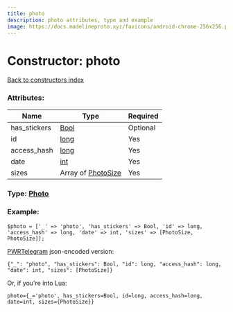 ```yaml
---
title: photo
description: photo attributes, type and example
image: https://docs.madelineproto.xyz/favicons/android-chrome-256x256.png
---
```

# Constructor: photo  
[Back to constructors index](index.md)



### Attributes:

| Name     |    Type       | Required |
|----------|---------------|----------|
|has\_stickers|[Bool](../types/Bool.md) | Optional|
|id|[long](../types/long.md) | Yes|
|access\_hash|[long](../types/long.md) | Yes|
|date|[int](../types/int.md) | Yes|
|sizes|Array of [PhotoSize](../types/PhotoSize.md) | Yes|



### Type: [Photo](../types/Photo.md)


### Example:

```
$photo = ['_' => 'photo', 'has_stickers' => Bool, 'id' => long, 'access_hash' => long, 'date' => int, 'sizes' => [PhotoSize, PhotoSize]];
```  

[PWRTelegram](https://pwrtelegram.xyz) json-encoded version:

```
{"_": "photo", "has_stickers": Bool, "id": long, "access_hash": long, "date": int, "sizes": [PhotoSize]}
```


Or, if you're into Lua:  


```
photo={_='photo', has_stickers=Bool, id=long, access_hash=long, date=int, sizes={PhotoSize}}

```



